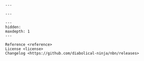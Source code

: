```{include} ../README.md
---

---
```


```{toctree}
---
hidden:
maxdepth: 1
---

Reference <reference>
License <license>
Changelog <https://github.com/diabolical-ninja/nbn/releases>

```